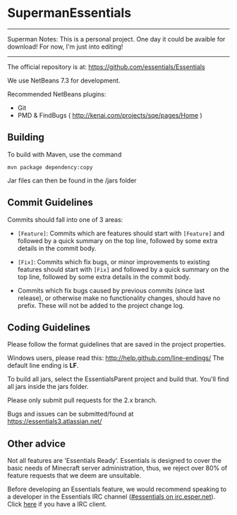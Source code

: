 SupermanEssentials
=============================

**********************************************************************************************
Superman Notes: This is a personal project. One day it could be avaible for download! For now,
I'm just into editing!
**********************************************************************************************


The official repository is at:
https://github.com/essentials/Essentials

We use NetBeans 7.3 for development.

Recommended NetBeans plugins:

* Git
* PMD & FindBugs ( http://kenai.com/projects/sqe/pages/Home )

Building
--------
To build with Maven, use the command
```
mvn package dependency:copy
```

Jar files can then be found in the /jars folder


Commit Guidelines
-----------------

Commits should fall into one of 3 areas:

- `[Feature]`: Commits which are features should start with `[Feature]` and followed by a quick summary on the top line, followed by some extra details in the commit body.

- `[Fix]`: Commits which fix bugs, or minor improvements to existing features should start with `[Fix]` and followed by a quick summary on the top line, followed by some extra details in the commit body.

- Commits which fix bugs caused by previous commits (since last release), or otherwise make no functionality changes, should have no prefix.  These will not be added to the project change log.

Coding Guidelines
-----------------


Please follow the format guidelines that are saved in the project properties.

Windows users, please read this: http://help.github.com/line-endings/
The default line ending is **LF**.

To build all jars, select the EssentialsParent project and build that. You'll find all jars inside the jars folder.

Please only submit pull requests for the 2.x branch.

Bugs and issues can be submitted/found at https://essentials3.atlassian.net/


Other advice
-----------------

Not all features are 'Essentials Ready'.  Essentials is designed to cover the basic needs of Minecraft server administration, thus, we reject over 80% of feature requests that we deem are unsuitable.

Before developing an Essentials feature, we would recommend speaking to a developer in the Essentials IRC channel ([#essentials on irc.esper.net](http://tiny.cc/EssentialsChat)). Click [here](irc://irc.esper.net/#essentials) if you have a IRC client.

